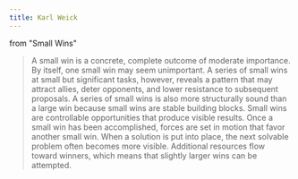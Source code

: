 ```yaml
---
title: Karl Weick
---
```

from "Small Wins"

> A small win is a concrete, complete outcome of moderate importance.
By itself, one small win may seem unimportant. A series of small
wins at small but significant tasks, however, reveals a pattern
that may attract allies, deter opponents, and lower resistance to
subsequent proposals. A series of small wins is also more structurally
sound than a large win because small wins are stable building blocks.
Small wins are controllable opportunities that produce visible
results.  Once a small win has been accomplished, forces are set
in motion that favor another small win. When a solution is put into
place, the next solvable problem often becomes more visible.
Additional resources flow toward winners, which means that slightly
larger wins can be attempted.
